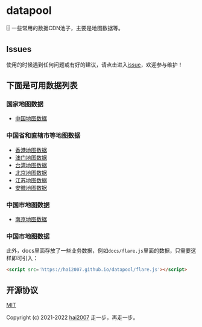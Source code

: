 # datapool
🗄️ 一些常用的数据CDN池子，主要是地图数据等。

## Issues
使用的时候遇到任何问题或有好的建议，请点击进入[issue](https://github.com/hai2007/datapool/issues)，欢迎参与维护！

## 下面是可用数据列表

### 国家地图数据

- [中国地图数据](./china.geoJSON/README.md)

### 中国省和直辖市等地图数据

- [香港地图数据](./HK.geoJSON/README.md)
- [澳门地图数据](./Macao.geoJSON/README.md)
- [台湾地图数据](./Taiwan.geoJSON/README.md)
- [北京地图数据](./Beijing.geoJSON/README.md)
- [江苏地图数据](./Jiangsu.geoJSON/README.md)
- [安徽地图数据](./Anhui.geoJSON/README.md)

### 中国市地图数据

- [南京地图数据](./Nanjing.geoJSON/README.md)

### 中国市地图数据

此外，docs里面存放了一些业务数据，例如```docs/flare.js```里面的数据，只需要这样即可引入：

```html
<script src='https://hai2007.github.io/datapool/flare.js'></script>
```

开源协议
---------------------------------------
[MIT](https://github.com/hai2007/datapool/blob/master/LICENSE)

Copyright (c) 2021-2022 [hai2007](https://hai2007.gitee.io/sweethome/) 走一步，再走一步。
